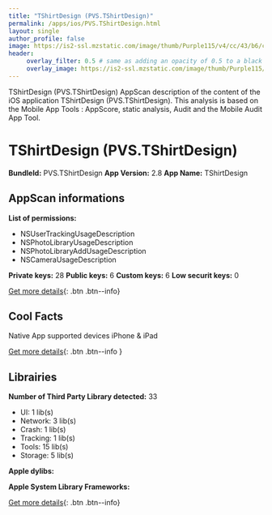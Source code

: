 ```yaml
---
title: "TShirtDesign (PVS.TShirtDesign)"
permalink: /apps/ios/PVS.TShirtDesign.html
layout: single
author_profile: false
image: https://is2-ssl.mzstatic.com/image/thumb/Purple115/v4/cc/43/b6/cc43b697-c2bf-481d-7ba7-b65fabe28698/AppIcon-0-0-1x_U007emarketing-0-0-0-7-0-0-sRGB-0-0-0-GLES2_U002c0-512MB-85-220-0-0.png/512x512bb.jpg
header: 
     overlay_filter: 0.5 # same as adding an opacity of 0.5 to a black background
     overlay_image: https://is2-ssl.mzstatic.com/image/thumb/Purple115/v4/cc/43/b6/cc43b697-c2bf-481d-7ba7-b65fabe28698/AppIcon-0-0-1x_U007emarketing-0-0-0-7-0-0-sRGB-0-0-0-GLES2_U002c0-512MB-85-220-0-0.png/512x512bb.jpg
---
```

TShirtDesign (PVS.TShirtDesign) AppScan description of the content of the iOS application TShirtDesign (PVS.TShirtDesign). This analysis is based on the Mobile App Tools : AppScore, static analysis, Audit and the Mobile Audit App Tool.

# TShirtDesign (PVS.TShirtDesign)

**BundleId:** PVS.TShirtDesign
**App Version:** 2.8
**App Name:** TShirtDesign


## AppScan informations 

**List of permissions:** 
- NSUserTrackingUsageDescription
- NSPhotoLibraryUsageDescription
- NSPhotoLibraryAddUsageDescription
- NSCameraUsageDescription
  
  
**Private keys:** 28
**Public keys:** 6
**Custom keys:** 6
**Low securit keys:** 0
  
[Get more details](/pricing.html){: .btn .btn--info}

## Cool Facts

Native App
supported devices iPhone & iPad
  
[Get more details](/pricing.html){: .btn .btn--info }

## Librairies 
**Number of Third Party Library detected:** 33
- UI: 1 lib(s)
- Network: 3 lib(s)
- Crash: 1 lib(s)
- Tracking: 1 lib(s)
- Tools: 15 lib(s)
- Storage: 5 lib(s)


**Apple dylibs:**


**Apple System Library Frameworks:**


  
[Get more details](/pricing.html){: .btn .btn--info}

